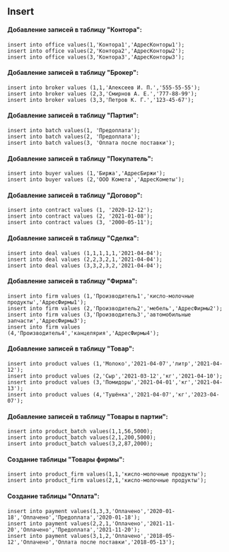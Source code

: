 ## Insert
#### Добавление записей в таблицу "Контора":
```
insert into office values(1,'Контора1','АдресКонторы1');
insert into office values(2,'Контора2','АдресКонторы2');
insert into office values(3,'Контора3','АдресКонторы3');
```
#### Добавление записей в таблицу "Брокер":
```
insert into broker values (1,1,'Алексеев И. П.','555-55-55');
insert into broker values (2,3,'Смирнов А. Е.','777-88-99');
insert into broker values (3,3,'Петров К. Г.','123-45-67');
```
#### Добавление записей в таблицу "Партия":
```
insert into batch values(1, 'Предоплата');
insert into batch values(2, 'Предоплата');
insert into batch values(3, 'Оплата после поставки');
```
#### Добавление записей в таблицу "Покупатель":
```
insert into buyer values (1,'Биржа','АдресБиржи');
insert into buyer values (2,'ООО Комета','АдресКометы');
```
#### Добавление записей в таблицу "Договор":
```
insert into contract values (1, '2020-12-12');
insert into contract values (2, '2021-01-08');
insert into contract values (3, '2000-05-11');
```
#### Добавление записей в таблицу "Сделка":
```
insert into deal values (1,1,1,1,1,'2021-04-04');
insert into deal values (2,2,3,2,1,'2021-04-04');
insert into deal values (3,3,2,3,2,'2021-04-04');
```
#### Добавление записей в таблицу "Фирма":
```
insert into firm values (1,'Производитель1','кисло-молочные продукты','АдресФирмы1');
insert into firm values (2,'Производитель2','мебель','АдресФирмы2');
insert into firm values (3,'Производитель3','автомобильные запчасти','АдресФирмы3');
insert into firm values (4,'Производитель4','канцелярия','АдресФирмы4');
```
#### Добавление записей в таблицу "Товар":
```
insert into product values (1,'Молоко','2021-04-07','литр','2021-04-12');
insert into product values (2,'Сыр','2021-03-12','кг','2021-04-10');
insert into product values (3,'Помидоры','2021-04-01','кг','2021-04-13');
insert into product values (4,'Тушёнка','2021-04-07','кг','2023-04-07');
```
#### Добавление записей в таблицу "Товары в партии":
```
insert into product_batch values(1,1,56,5000);
insert into product_batch values(2,1,200,5000);
insert into product_batch values(3,2,87,2000);
```
#### Создание таблицы "Товары фирмы":
```
insert into product_firm values(1,1,'кисло-молочные продукты');
insert into product_firm values(2,1,'кисло-молочные продукты');
```
#### Создание таблицы "Оплата":
```
insert into payment values(1,3,3,'Оплачено','2020-01-18','Оплачено','Предоплата','2020-01-18');
insert into payment values(2,2,1,'Оплачено','2021-11-20','Оплачено','Предоплата','2021-11-20');
insert into payment values(3,1,2,'Оплачено','2018-05-12','Оплачено','Оплата после поставки','2018-05-13');
```